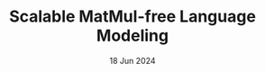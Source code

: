 ---
layout: paper
title:  "Scalable MatMul-free Language Modeling"
date:   18 Jun 2024
categories: research
paper_url: https://arxiv.org/pdf/2406.02528
code_url: 
summary: "The authors eliminate Matrix Multiplication (MatMul) operations in large language models (LLMs), reducing computational costs while maintaining performance at billion-parameter scales. Their MatMul-free models match state-of-the-art Transformers and cut memory usage significantly. Performance gaps narrow with larger models. A GPU-efficient implementation reduces training memory by 61% and inference memory by over 10×. A custom FPGA solution achieves brain-like efficiency at 13W for billion-parameter models, showcasing lightweight operations for future LLM accelerators."
---